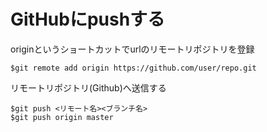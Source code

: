 # GitHubにpushする  
originというショートカットでurlのリモートリポジトリを登録
```
$git remote add origin https://github.com/user/repo.git
```
リモートリポジトリ(Github)へ送信する 
```
$git push <リモート名><ブランチ名>
$git push origin master
```
